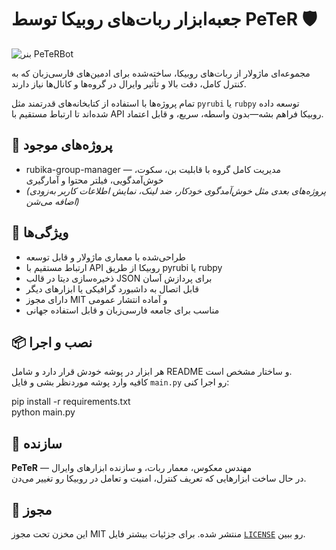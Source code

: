 # جعبه‌ابزار ربات‌های روبیکا توسط PeTeR 🛡️

![بنر PeTeRBot](./assets/banner.png)

مجموعه‌ای ماژولار از ربات‌های روبیکا، ساخته‌شده برای ادمین‌های فارسی‌زبان که به کنترل کامل، دقت بالا و تأثیر وایرال در گروه‌ها و کانال‌ها نیاز دارند.

تمام پروژه‌ها با استفاده از کتابخانه‌های قدرتمند مثل `pyrubi` یا `rubpy` توسعه داده شده‌اند تا ارتباط مستقیم با API روبیکا فراهم بشه—بدون واسطه، سریع، و قابل اعتماد.

## 🔧 پروژه‌های موجود
- rubika-group-manager — مدیریت کامل گروه با قابلیت بن، سکوت، خوش‌آمدگویی، فیلتر محتوا و آمارگیری  
- *(پروژه‌های بعدی مثل خوش‌آمدگوی خودکار، ضد لینک، نمایش اطلاعات کاربر به‌زودی اضافه می‌شن)*

## 🚀 ویژگی‌ها
- طراحی‌شده با معماری ماژولار و قابل توسعه  
- ارتباط مستقیم با API روبیکا از طریق pyrubi یا rubpy  
- ذخیره‌سازی دیتا در قالب JSON برای پردازش آسان  
- قابل اتصال به داشبورد گرافیکی یا ابزارهای دیگر  
- دارای مجوز MIT و آماده انتشار عمومی  
- مناسب برای جامعه فارسی‌زبان و قابل استفاده جهانی

## 📦 نصب و اجرا
هر ابزار در پوشه خودش قرار دارد و شامل README و ساختار مشخص است.  
کافیه وارد پوشه موردنظر بشی و فایل `main.py` رو اجرا کنی:

pip install -r requirements.txt  
python main.py

## 🧠 سازنده
**PeTeR** — مهندس معکوس، معمار ربات، و سازنده ابزارهای وایرال  
در حال ساخت ابزارهایی که تعریف کنترل، امنیت و تعامل در روبیکا رو تغییر می‌دن.

## 📄 مجوز
این مخزن تحت مجوز MIT منتشر شده. برای جزئیات بیشتر فایل [`LICENSE`](./LICENSE) رو ببین.
